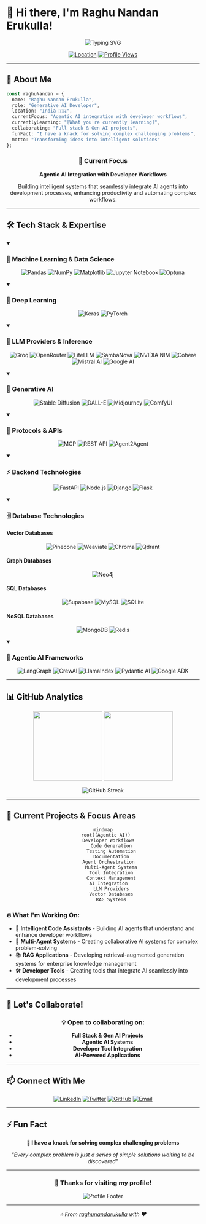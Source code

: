 # 👋 Hi there, I'm Raghu Nandan Erukulla!

<div align="center">
  
![Typing SVG](https://readme-typing-svg.demolab.com?font=Fira+Code&size=30&pause=1000&color=00D9FF&center=true&vCenter=true&width=600&lines=Generative+AI+Developer;Agentic+AI+Specialist;Full+Stack+Developer;AI+Integration+Expert)

</div>

<div align="center">
  
[![Location](https://img.shields.io/badge/📍_Location-India-blue?style=for-the-badge)](https://github.com/raghunandarukulla)
[![Profile Views](https://komarev.com/ghpvc/?username=raghunandarukulla&label=Profile%20views&color=0e75b6&style=for-the-badge)](https://github.com/raghunandarukulla)

</div>

---

## 🚀 About Me

```typescript
const raghuNandan = {
  name: "Raghu Nandan Erukulla",
  role: "Generative AI Developer",
  location: "India 🇮🇳",
  currentFocus: "Agentic AI integration with developer workflows",
  currentlyLearning: "[What you're currently learning]",
  collaborating: "Full stack & Gen AI projects",
  funFact: "I have a knack for solving complex challenging problems",
  motto: "Transforming ideas into intelligent solutions"
};
```

<div align="center">

### 🎯 Current Focus
**Agentic AI Integration with Developer Workflows**

Building intelligent systems that seamlessly integrate AI agents into development processes, enhancing productivity and automating complex workflows.

</div>

---

## 🛠️ Tech Stack & Expertise

<details open>
<summary><h3>🤖 Machine Learning & Data Science</h3></summary>

<div align="center">

![Pandas](https://img.shields.io/badge/pandas-%23150458.svg?style=for-the-badge&logo=pandas&logoColor=white)
![NumPy](https://img.shields.io/badge/numpy-%23013243.svg?style=for-the-badge&logo=numpy&logoColor=white)
![Matplotlib](https://img.shields.io/badge/Matplotlib-%23ffffff.svg?style=for-the-badge&logo=Matplotlib&logoColor=black)
![Jupyter Notebook](https://img.shields.io/badge/jupyter-%23FA0F00.svg?style=for-the-badge&logo=jupyter&logoColor=white)
![Optuna](https://img.shields.io/badge/Optuna-3776AB?style=for-the-badge&logo=python&logoColor=white)

</div>
</details>

<details open>
<summary><h3>🧠 Deep Learning</h3></summary>

<div align="center">

![Keras](https://img.shields.io/badge/Keras-%23D00000.svg?style=for-the-badge&logo=Keras&logoColor=white)
![PyTorch](https://img.shields.io/badge/PyTorch-%23EE4C2C.svg?style=for-the-badge&logo=PyTorch&logoColor=white)

</div>
</details>

<details open>
<summary><h3>🤖 LLM Providers & Inference</h3></summary>

<div align="center">

![Groq](https://img.shields.io/badge/Groq-FF6B35?style=for-the-badge&logo=groq&logoColor=white)
![OpenRouter](https://img.shields.io/badge/OpenRouter-1E40AF?style=for-the-badge&logo=openai&logoColor=white)
![LiteLLM](https://img.shields.io/badge/LiteLLM-000000?style=for-the-badge&logo=lightning&logoColor=white)
![SambaNova](https://img.shields.io/badge/SambaNova-FF6B6B?style=for-the-badge&logo=nvidia&logoColor=white)
![NVIDIA NIM](https://img.shields.io/badge/NVIDIA_NIM-76B900?style=for-the-badge&logo=nvidia&logoColor=white)
![Cohere](https://img.shields.io/badge/Cohere-39457E?style=for-the-badge&logo=cohere&logoColor=white)
![Mistral AI](https://img.shields.io/badge/Mistral_AI-FF7000?style=for-the-badge&logo=mistral&logoColor=white)
![Google AI](https://img.shields.io/badge/Google_AI-4285F4?style=for-the-badge&logo=google&logoColor=white)

</div>
</details>

<details open>
<summary><h3>🎨 Generative AI</h3></summary>

<div align="center">

![Stable Diffusion](https://img.shields.io/badge/Stable_Diffusion-FF6B6B?style=for-the-badge&logo=stability-ai&logoColor=white)
![DALL-E](https://img.shields.io/badge/DALL--E-412991?style=for-the-badge&logo=openai&logoColor=white)
![Midjourney](https://img.shields.io/badge/Midjourney-5865F2?style=for-the-badge&logo=discord&logoColor=white)
![ComfyUI](https://img.shields.io/badge/ComfyUI-4CAF50?style=for-the-badge&logo=ui&logoColor=white)

</div>
</details>

<details open>
<summary><h3>🔗 Protocols & APIs</h3></summary>

<div align="center">

![MCP](https://img.shields.io/badge/Model_Context_Protocol-E10098?style=for-the-badge&logo=protocol&logoColor=white)
![REST API](https://img.shields.io/badge/REST_API-61DAFB?style=for-the-badge&logo=api&logoColor=white)
![Agent2Agent](https://img.shields.io/badge/Agent2Agent-010101?style=for-the-badge&logo=network&logoColor=white)

</div>
</details>

<details open>
<summary><h3>⚡ Backend Technologies</h3></summary>

<div align="center">

![FastAPI](https://img.shields.io/badge/FastAPI-005571?style=for-the-badge&logo=fastapi)
![Node.js](https://img.shields.io/badge/node.js-6DA55F?style=for-the-badge&logo=node.js&logoColor=white)
![Django](https://img.shields.io/badge/django-%23092E20.svg?style=for-the-badge&logo=django&logoColor=white)
![Flask](https://img.shields.io/badge/flask-%23000.svg?style=for-the-badge&logo=flask&logoColor=white)

</div>
</details>

<details open>
<summary><h3>🗄️ Database Technologies</h3></summary>

#### Vector Databases
<div align="center">

![Pinecone](https://img.shields.io/badge/Pinecone-7C3AED?style=for-the-badge&logo=pinecone&logoColor=white)
![Weaviate](https://img.shields.io/badge/Weaviate-FA4D56?style=for-the-badge&logo=weaviate&logoColor=white)
![Chroma](https://img.shields.io/badge/Chroma-FF6B6B?style=for-the-badge&logo=chroma&logoColor=white)
![Qdrant](https://img.shields.io/badge/Qdrant-FF6B35?style=for-the-badge&logo=qdrant&logoColor=white)

</div>

#### Graph Databases
<div align="center">

![Neo4j](https://img.shields.io/badge/Neo4j-008CC1?style=for-the-badge&logo=neo4j&logoColor=white)

</div>

#### SQL Databases
<div align="center">

![Supabase](https://img.shields.io/badge/Supabase-3ECF8E?style=for-the-badge&logo=supabase&logoColor=white)
![MySQL](https://img.shields.io/badge/mysql-%2300f.svg?style=for-the-badge&logo=mysql&logoColor=white)
![SQLite](https://img.shields.io/badge/sqlite-%2307405e.svg?style=for-the-badge&logo=sqlite&logoColor=white)

</div>

#### NoSQL Databases
<div align="center">

![MongoDB](https://img.shields.io/badge/MongoDB-%234ea94b.svg?style=for-the-badge&logo=mongodb&logoColor=white)
![Redis](https://img.shields.io/badge/redis-%23DD0031.svg?style=for-the-badge&logo=redis&logoColor=white)

</div>
</details>

<details open>
<summary><h3>🤖 Agentic AI Frameworks</h3></summary>

<div align="center">

![LangGraph](https://img.shields.io/badge/LangGraph-F5A623?style=for-the-badge&logo=langchain&logoColor=white)
![CrewAI](https://img.shields.io/badge/CrewAI-4F46E5?style=for-the-badge&logo=crew&logoColor=white)
![LlamaIndex](https://img.shields.io/badge/LlamaIndex-FFB300?style=for-the-badge&logo=llama&logoColor=white)
![Pydantic AI](https://img.shields.io/badge/Pydantic_AI-0D9488?style=for-the-badge&logo=pydantic&logoColor=white)
![Google ADK](https://img.shields.io/badge/Google_ADK-4285F4?style=for-the-badge&logo=google&logoColor=white)

</div>
</details>

---

## 📊 GitHub Analytics

<div align="center">
  
<img height="180em" src="https://github-readme-stats.vercel.app/api?username=raghunandarukulla&show_icons=true&theme=tokyonight&include_all_commits=true&count_private=true"/>
<img height="180em" src="https://github-readme-stats.vercel.app/api/top-langs/?username=raghunandarukulla&layout=compact&langs_count=8&theme=tokyonight"/>

</div>

<div align="center">
  
![GitHub Streak](https://github-readme-streak-stats.herokuapp.com/?user=raghunandarukulla&theme=tokyonight)

</div>

---

## 🎯 Current Projects & Focus Areas

<div align="center">

```mermaid
mindmap
  root((Agentic AI))
    Developer Workflows
      Code Generation
      Testing Automation
      Documentation
    Agent Orchestration
      Multi-Agent Systems
      Tool Integration
      Context Management
    AI Integration
      LLM Providers
      Vector Databases
      RAG Systems
```

</div>

### 🔥 What I'm Working On:
- 🤖 **Intelligent Code Assistants** - Building AI agents that understand and enhance developer workflows
- 🔄 **Multi-Agent Systems** - Creating collaborative AI systems for complex problem-solving
- 📚 **RAG Applications** - Developing retrieval-augmented generation systems for enterprise knowledge management
- 🛠️ **Developer Tools** - Creating tools that integrate AI seamlessly into development processes

---

## 🤝 Let's Collaborate!

<div align="center">

### 💡 Open to collaborating on:
- **Full Stack & Gen AI Projects**
- **Agentic AI Systems**
- **Developer Tool Integration**
- **AI-Powered Applications**

</div>

---

## 📫 Connect With Me

<div align="center">

[![LinkedIn](https://img.shields.io/badge/LinkedIn-0077B5?style=for-the-badge&logo=linkedin&logoColor=white)](https://linkedin.com/in/raghunandarukulla)
[![Twitter](https://img.shields.io/badge/Twitter-1DA1F2?style=for-the-badge&logo=twitter&logoColor=white)](https://twitter.com/raghunandarukulla)
[![GitHub](https://img.shields.io/badge/GitHub-100000?style=for-the-badge&logo=github&logoColor=white)](https://github.com/raghunandarukulla)
[![Email](https://img.shields.io/badge/Email-D14836?style=for-the-badge&logo=gmail&logoColor=white)](mailto:raghunandarukulla@gmail.com)

</div>

---

## ⚡ Fun Fact

<div align="center">
  
**🧩 I have a knack for solving complex challenging problems**

*"Every complex problem is just a series of simple solutions waiting to be discovered"*

</div>

---

<div align="center">

### 🙏 Thanks for visiting my profile!

![Profile Footer](https://capsule-render.vercel.app/api?type=waving&color=gradient&height=100&section=footer&text=Happy%20Coding!&fontSize=16&fontColor=fff)

</div>

---

<div align="center">
  <i>⭐ From <a href="https://github.com/raghunandarukulla">raghunandarukulla</a> with ❤️</i>
</div>
